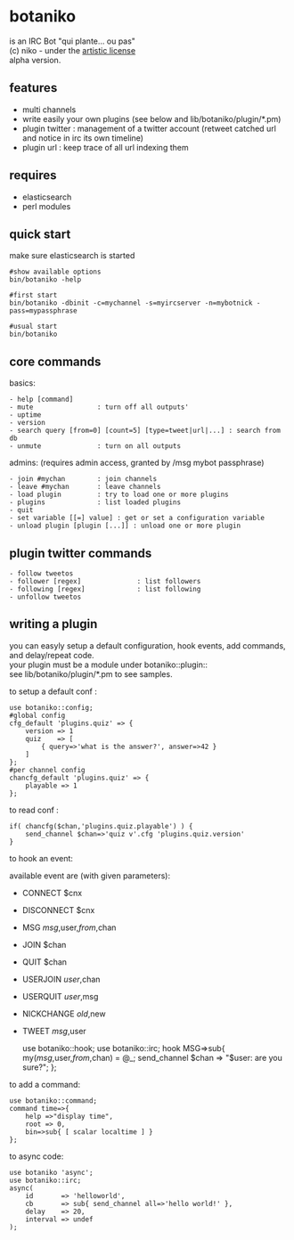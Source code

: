 botaniko
========

is an IRC Bot "qui plante... ou pas"  
(c) niko - under the [artistic license](http://www.perlfoundation.org/artistic_license_1_0)  
alpha version.  

features
--------

- multi channels
- write easily your own plugins (see below and lib/botaniko/plugin/*.pm)
- plugin twitter : management of a twitter account (retweet catched url and notice in irc its own timeline)
- plugin url : keep trace of all url indexing them

requires
--------

- elasticsearch
- perl modules

quick start
-----------
make sure elasticsearch is started

	#show available options
	bin/botaniko -help 

	#first start
	bin/botaniko -dbinit -c=mychannel -s=myircserver -n=mybotnick -pass=mypassphrase

	#usual start
	bin/botaniko

core commands
-------------

basics:

	- help [command]
	- mute                : turn off all outputs'
	- uptime
	- version
	- search query [from=0] [count=5] [type=tweet|url|...] : search from db
	- unmute              : turn on all outputs

admins: (requires admin access, granted by /msg mybot passphrase)

	- join #mychan        : join channels
	- leave #mychan       : leave channels
	- load plugin         : try to load one or more plugins
	- plugins             : list loaded plugins
	- quit
	- set variable [[=] value] : get or set a configuration variable
	- unload plugin [plugin [...]] : unload one or more plugin

plugin twitter commands
-----------------------

	- follow tweetos
	- follower [regex]              : list followers
	- following [regex]             : list following
	- unfollow tweetos

writing a plugin
----------------

you can easyly setup a default configuration, hook events, 
add commands, and delay/repeat code.  
your plugin must be a module under botaniko::plugin::  
see lib/botaniko/plugin/*.pm to see samples.  

to setup a default conf :

	use botaniko::config;
	#global config
	cfg_default 'plugins.quiz' => {
		version => 1
		quiz    => [
			{ query=>'what is the answer?', answer=>42 }
		]
	};
	#per channel config
	chancfg_default 'plugins.quiz' => {
		playable => 1
	};

to read conf :

	if( chancfg($chan,'plugins.quiz.playable') ) {
		send_channel $chan=>'quiz v'.cfg 'plugins.quiz.version'
	}

to hook an event:

available event are (with given parameters):
- CONNECT    $cnx  
- DISCONNECT $cnx  
- MSG        $msg,$user,$from,$chan  
- JOIN       $chan  
- QUIT       $chan  
- USERJOIN   $user,$chan  
- USERQUIT   $user,$msg  
- NICKCHANGE $old,$new  
- TWEET      $msg,$user  

	use botaniko::hook;
	use botaniko::irc;
	hook MSG=>sub{
		my($msg,$user,$from,$chan) = @_;
		send_channel $chan => "$user: are you sure?";
	};

to add a command:

	use botaniko::command;
	command time=>{
		help =>"display time",
		root => 0,
		bin=>sub{ [ scalar localtime ] }
	};

to async code:

	use botaniko 'async';
	use botaniko::irc;
	async(
		id       => 'helloworld',
		cb       => sub{ send_channel all=>'hello world!' },
		delay    => 20,
		interval => undef
	);

